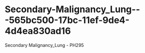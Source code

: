 # Secondary-Malignancy_Lung---565bc500-17bc-11ef-9de4-4d4ea830ad16
Secondary Malignancy_Lung - PH295
